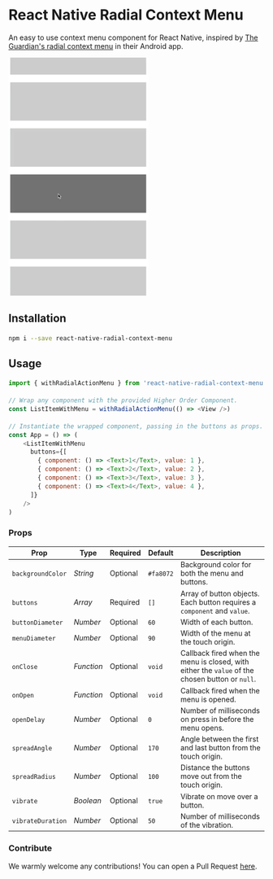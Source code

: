 # React Native Radial Context Menu

An easy to use context menu component for React Native, inspired by [The Guardian's radial context menu](https://github.com/guardian/android-radialactionmenu) in their Android app.

![Demo](./demo.gif)

## Installation 

```bash
npm i --save react-native-radial-context-menu
```

## Usage 

```js
import { withRadialActionMenu } from 'react-native-radial-context-menu'

// Wrap any component with the provided Higher Order Component.
const ListItemWithMenu = withRadialActionMenu(() => <View />)

// Instantiate the wrapped component, passing in the buttons as props.
const App = () => (
    <ListItemWithMenu
      buttons={[
        { component: () => <Text>1</Text>, value: 1 },
        { component: () => <Text>2</Text>, value: 2 },
        { component: () => <Text>3</Text>, value: 3 },
        { component: () => <Text>4</Text>, value: 4 },
      ]}
    />
)
```

### Props

| Prop              | Type       | Required | Default   | Description                                                                                     |
| ----------------- | ---------- | -------- | --------- | ----------------------------------------------------------------------------------------------- |
| `backgroundColor` | _String_   | Optional | `#fa8072` | Background color for both the menu and buttons.                                                 |
| `buttons`         | _Array_    | Required | `[]`      | Array of button objects. Each button requires a `component` and `value`.                        |
| `buttonDiameter`  | _Number_   | Optional | `60`      | Width of each button.                                                                           |
| `menuDiameter`    | _Number_   | Optional | `90`      | Width of the menu at the touch origin.                                                          |
| `onClose`         | _Function_ | Optional | `void`    | Callback fired when the menu is closed, with either the `value` of the chosen button or `null`. |
| `onOpen`          | _Function_ | Optional | `void`    | Callback fired when the menu is opened.                                                         |
| `openDelay`       | _Number_   | Optional | `0`       | Number of milliseconds on press in before the menu opens.                                       |
| `spreadAngle`     | _Number_   | Optional | `170`     | Angle between the first and last button from the touch origin.                                  |
| `spreadRadius`    | _Number_   | Optional | `100`     | Distance the buttons move out from the touch origin.                                            |
| `vibrate`         | _Boolean_  | Optional | `true`    | Vibrate on move over a button.                                                                  |
| `vibrateDuration` | _Number_   | Optional | `50`      | Number of milliseconds of the vibration.                                                        |

### Contribute

We warmly welcome any contributions! You can open a Pull Request [here](https://github.com/thegreatercurve/react-native-radial-context-menu/pulls).
